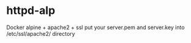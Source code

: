 # httpd-alp
Docker alpine + apache2 + ssl
put your server.pem and server.key into /etc/ssl/apache2/ directory
